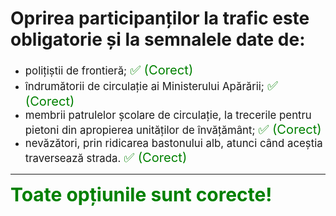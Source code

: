# Oprirea participanților la trafic este obligatorie și la semnalele date de:

- <span style="font-size: larger;">polițiștii de frontieră; <span style="color: green; font-size: larger;">✅ (Corect)</span></span>
- <span style="font-size: larger;">îndrumătorii de circulație ai Ministerului Apărării; <span style="color: green; font-size: larger;">✅ (Corect)</span></span>
- <span style="font-size: larger;">membrii patrulelor școlare de circulație, la trecerile pentru pietoni din apropierea unităților de învățământ; <span style="color: green; font-size: larger;">✅ (Corect)</span></span>
- <span style="font-size: larger;">nevăzători, prin ridicarea bastonului alb, atunci când aceștia traversează strada. <span style="color: green; font-size: larger;">✅ (Corect)</span></span>

---

<span style="font-size: 30px; font-weight: bold;">**<span style="color: green;">Toate opțiunile sunt corecte!</span>**</span>